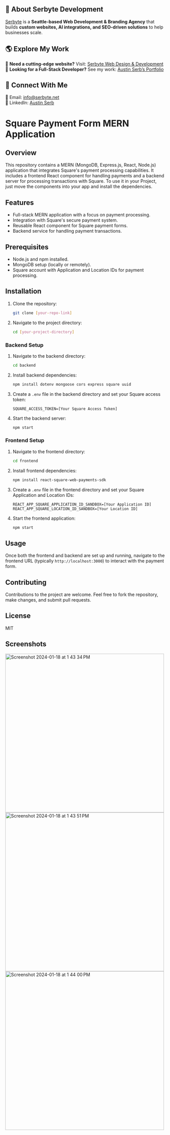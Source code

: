 ## 🚀 About Serbyte Development
[Serbyte](https://www.serbyte.net/) is a **Seattle-based Web Development & Branding Agency** that builds **custom websites, AI integrations, and SEO-driven solutions** to help businesses scale.

## 🌎 Explore My Work
🔹 **Need a cutting-edge website?** Visit: [Serbyte Web Design & Development](https://www.serbyte.net/)  
🔹 **Looking for a Full-Stack Developer?** See my work: [Austin Serb’s Portfolio](https://www.serbyte.net/recruiter)  

## 🔗 Connect With Me
📧 Email: [info@serbyte.net](mailto:info@serbyte.net)  
🔗 LinkedIn: [Austin Serb](https://www.linkedin.com/in/austinserb)  



# Square Payment Form MERN Application

## Overview

This repository contains a MERN (MongoDB, Express.js, React, Node.js) application that integrates Square's payment processing capabilities. It includes a frontend React component for handling payments and a backend server for processing transactions with Square. To use it in your Project, just move the components into your app and install the dependencies.

## Features

- Full-stack MERN application with a focus on payment processing.
- Integration with Square's secure payment system.
- Reusable React component for Square payment forms.
- Backend service for handling payment transactions.

## Prerequisites

- Node.js and npm installed.
- MongoDB setup (locally or remotely).
- Square account with Application and Location IDs for payment processing.

## Installation

1. Clone the repository:

    ```bash
    git clone [your-repo-link]
    ```

2. Navigate to the project directory:

    ```bash
    cd [your-project-directory]
    ```

### Backend Setup

1. Navigate to the backend directory:

    ```bash
    cd backend
    ```

2. Install backend dependencies:

    ```bash
    npm install dotenv mongoose cors express square uuid
    ```

3. Create a `.env` file in the backend directory and set your Square access token:

    ```
    SQUARE_ACCESS_TOKEN=[Your Square Access Token]
    ```

4. Start the backend server:

    ```bash
    npm start
    ```

### Frontend Setup

1. Navigate to the frontend directory:

    ```bash
    cd frontend
    ```

2. Install frontend dependencies:

    ```bash
    npm install react-square-web-payments-sdk
    ```

3. Create a `.env` file in the frontend directory and set your Square Application and Location IDs:

    ```
    REACT_APP_SQUARE_APPLICATION_ID_SANDBOX=[Your Application ID]
    REACT_APP_SQUARE_LOCATION_ID_SANDBOX=[Your Location ID]
    ```

4. Start the frontend application:

    ```bash
    npm start
    ```

## Usage

Once both the frontend and backend are set up and running, navigate to the frontend URL (typically `http://localhost:3000`) to interact with the payment form.

## Contributing

Contributions to the project are welcome. Feel free to fork the repository, make changes, and submit pull requests.

## License

MIT

## Screenshots
<img width="500" alt="Screenshot 2024-01-18 at 1 43 34 PM" src="https://github.com/Austin1serb/SQUARE_PAYMENT_FORM/assets/128577470/e52eb389-0581-4490-bf81-94d44ea82f2f">

<img width="500" alt="Screenshot 2024-01-18 at 1 43 51 PM" src="https://github.com/Austin1serb/SQUARE_PAYMENT_FORM/assets/128577470/182993c9-8586-4d0d-868d-6de404841f96">

<img width="500" alt="Screenshot 2024-01-18 at 1 44 00 PM" src="https://github.com/Austin1serb/SQUARE_PAYMENT_FORM/assets/128577470/147f60cd-2112-47fa-b4a3-bd27a4da6a1c">

